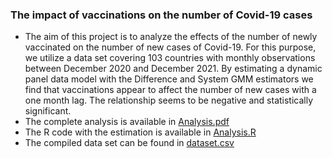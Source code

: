 ### The impact of vaccinations on the number of Covid-19 cases

- The aim of this project is to analyze the effects of the number of newly vaccinated on the number of new cases of Covid-19. For this purpose, we utilize a data set covering 103 countries
  with monthly observations between December 2020 and December 2021. By estimating a dynamic panel data model with the Difference and System GMM estimators we find that vaccinations appear to affect the number of new cases with a one month lag. The relationship seems to be negative and statistically significant.
- The complete analysis is available in [Analysis.pdf](Analysis.pdf)
- The R code with the estimation is available in [Analysis.R](code/Analysis.R)
- The compiled data set can be found in [dataset.csv](data/dataset.csv)
